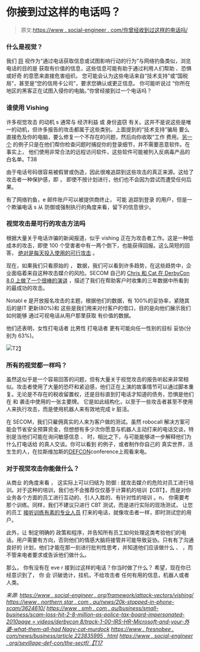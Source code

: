 # 你接到过这样的电话吗？

> 原文:[https://www . social-engineer . com/你曾经收到过这样的电话吗/](https://www.social-engineer.com/have-you-ever-received-one-of-those-calls/)

### 什么是视觉？

我们 [将](https://www.social-engineer.org/framework/attack-vectors/vishing/) 视作为“通过电话获取信息或试图影响行动的行为”与网络钓鱼类似，浏览 电话的目的是 获取有价值的信息，这些信息可能有助于通过利用人们帮助 、恐惧或好奇 的意愿来直接危害组织。 您可能会认为这些电话来自“技术支持”或“国税局”，甚至是“您的信用卡公司”，要求您确认或更正信息。 你可能听说过 “你所在地区的黑客正在试图入侵你的电脑。”你曾经接到过一个电话吗？

### 谁使用 Vishing

许多视觉攻击 的动机 s 通常与 经济利益 或 身份盗窃 有关。这并不是说这些是唯一的动机，但许多报告的攻击都属于这些类别。上面提到的“技术支持”骗局 要么直接危及你的电脑，要么修复一个不存在的问题，然后向你收取“工作 费用。[另一个](https://www.northernstar.com.au/news/20k-stolen-in-phone-scam/3624610/) 的例子只是在他们帮你检查问题时捕捉你的登录细节，并不需要恶意软件。在 事实上， 他们使用非常合法的远程访问软件，这些软件可能被列入反病毒产品的白名单。T38

由于电话号码很容易被假冒或伪造，因此很难追踪到这些攻击的真正来源。这给了攻击者一种保护感，即 ， 即使不按计划进行，他们也不会因为尝试而遭受任何后果。

有了网络钓鱼，e 邮件账户可以被提供商终止， 可能 追踪到登录 的用户，但是一个欺骗电话 s 从 防御或强制执行的角度来看，留下的信息很少。

### 视觉攻击是可行的攻击方法吗

根据大量关于电话诈骗的新闻报道，似乎 vishing 正在为攻击者工作。这是一种低成本的攻击，即使 100 个受害者中有一两个倒下，也能获得回报。这么简短的回答， [绝对是每天投入使用的可行攻击](https://www.smh.com.au/business/small-business/scam-losses-hit-2-8-million-as-police-tax-board-impersonated-20190110-p50qk9.html) 。

现在，如果我们只看原始的 ， 数据，我们可以看到许多趋势，在这些趋势中，企业面临着来自这种攻击媒介的风险。SECOM 自己的 [Chris 和 Cat 在 DerbyCon 8.0 上做了一个很棒的演讲](https://www.irongeek.com/i.php?page=videos/derbycon8/track-1-00-irs-hr-microsoft-and-your-grandma-what-they-all-have-in-common-christopher-hadnagy-cat-murdock) ，描述了我们在帮助客户时收集的三年数据中所看到的最成功的攻击。

Notabl e 是开放报名攻击的主题，根据他们的数据，有 100%的妥协率，紧随其后的是IT 更新(80%)和 这些是我们用来对付客户的借口，目的是向他们展示我们如何能够 通过可视电话从用户那里获取 有价值的数据。

他们还表明，女性打电话者 比男性 打电话者 更有可能向任一性别的目标 妥协(分别为 63%)。 

![](../Images/3d6f4a9b6bf9ea710f190d9782060798.png)T2】

### 所有的视觉都一样吗？

虽然这似乎是一个容易回答的问题，但有大量关于视觉攻击的报告听起来非常相似。攻击者使用了大量的恐吓和紧迫感，他们正在上演的故事情节可以通过脚本重复。无论是不存在的税收留置权，还是目标直到打电话才知道的债务，恐惧是他们在 和 袭击中使用的一张主要牌。 它是如此结构化，以至于一些攻击者甚至不使用人来执行攻击，而是使用机器人来有效地完成 ir 脏活。

在 SECOM，我们只雇佣真实的人来为客户做的测试。虽然 robocall 解决方案可能会节省安全预算资金，但想想有多少次你愿意与机器人主动打来的电话交谈，特别是当他们可能在询问敏感信息 、 时，相比之下，与可能能够进一步解释他们为什么打电话给 的真人交谈。你可以看到 的例子，或者制作你自己的 真实世界，活生生的人，在拉斯维加斯的[DEFCON](https://www.social-engineer.org/event-updates/defcon-updates/sectf-report-release-from-def-con-27/)conference上观看来电。

### 对于视觉攻击你能做什么？

从商业 的角度来看 ， 这实际上可以归结为 防御 : 就攻击媒介的危险对员工进行培训。对于这种的培训，我们也不会推荐仅仅基于计算机的培训【CBT】，而是对你业务各个方面的员工进行互动的、引人入胜的、有针对性的培训 。n， 你需要考那个训练。同样，我们不建议只进行 CBT 测试，而是进行实际的现场测试， 让您的员工 [接听训练有素的专业人员](https://www.social-engineer.com/vishing-service/) 打来的电话，就像攻击者一样，即时测试您的用户。

此外，让 制定明确的 政策和程序，并告知所有员工如何处理这类考验他们的电话。用户需要有方向，否则他们的情感大脑将接管并可能导致妥协。只有有了沟通良好的 计划，他们才能在那一刻进行批判性思考，并知道他们应该做什么 、 ，而不管来电者要求或告诉他们做什么。

那么， 你有没有在 eve r 接到过这样的电话？你当时做了什么？ 希望，现在你已经意识到了， 你 会 识破诡计，挂机，不给攻击者 任何有用的信息，机器人或者人类。

*来源:
[https://www . social-engineer . org/framework/attack-vectors/vishing/](https://www.social-engineer.org/framework/attack-vectors/vishing/)
[https://www . northern star . com . au/news/20k-stopped-in-phone-scam/3624610/](https://www.northernstar.com.au/news/20k-stolen-in-phone-scam/3624610/)
[https://www . smh . com . au/business/small-business/scam-loss-hit-2-8-million-as-police-tax-board-impersonated-2010page = videos/derbycon 8/track-1-00-IRS-HR-Microsoft-and-your-外婆-what-them-all-had Nagy-cat-murdock](https://www.smh.com.au/business/small-business/scam-losses-hit-2-8-million-as-police-tax-board-impersonated-20190110-p50qk9.html)
[https://www . fresnobee . com/news/business/article 223835995 . html](https://www.fresnobee.com/news/business/article223835995.html)
[https://www . social-engineer . org/sevillage-def-con/the-sectf/【T17](https://www.social-engineer.org/sevillage-def-con/the-sectf/)*
